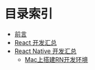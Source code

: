 # 目录索引

* [前言](README.md)
* [React 开发汇总](react/README.md)
* [React Native 开发汇总 ](react-native/README.md)
   - [Mac上搭建RN开发环境](react-native/rn-dev-prepare.md)